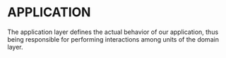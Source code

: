 # APPLICATION
The application layer defines the actual behavior of our application, thus being responsible for performing interactions among units of the domain layer.

